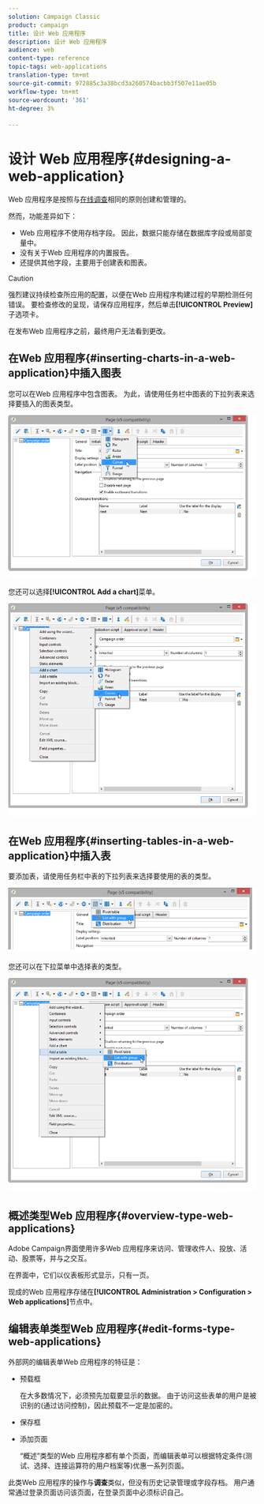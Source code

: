 ```yaml
---
solution: Campaign Classic
product: campaign
title: 设计 Web 应用程序
description: 设计 Web 应用程序
audience: web
content-type: reference
topic-tags: web-applications
translation-type: tm+mt
source-git-commit: 972885c3a38bcd3a260574bacbb3f507e11ae05b
workflow-type: tm+mt
source-wordcount: '361'
ht-degree: 3%

---
```



# 设计 Web 应用程序{#designing-a-web-application}

Web 应用程序是按照与[在线调查](../../web/using/about-surveys.md)相同的原则创建和管理的。

然而，功能差异如下：

* Web 应用程序不使用存档字段。 因此，数据只能存储在数据库字段或局部变量中。
* 没有关于Web 应用程序的内置报告。
* 还提供其他字段，主要用于创建表和图表。

>[!CAUTION]
>
>强烈建议持续检查所应用的配置，以便在Web 应用程序构建过程的早期检测任何错误。 要检查修改的呈现，请保存应用程序，然后单击&#x200B;**[!UICONTROL Preview]**&#x200B;子选项卡。
>
>在发布Web 应用程序之前，最终用户无法看到更改。

## 在Web 应用程序{#inserting-charts-in-a-web-application}中插入图表

您可以在Web 应用程序中包含图表。 为此，请使用任务栏中图表的下拉列表来选择要插入的图表类型。

![](assets/s_ncs_admin_webapps_bar_graph.png)

您还可以选择&#x200B;**[!UICONTROL Add a chart]**&#x200B;菜单。

![](assets/s_ncs_admin_webapps_graph.png)

## 在Web 应用程序{#inserting-tables-in-a-web-application}中插入表

要添加表，请使用任务栏中表的下拉列表来选择要使用的表的类型。

![](assets/s_ncs_admin_webapps_bar_table.png)

您还可以在下拉菜单中选择表的类型。

![](assets/s_ncs_admin_webapps_table.png)

## 概述类型Web 应用程序{#overview-type-web-applications}

Adobe Campaign界面使用许多Web 应用程序来访问、管理收件人、投放、活动、股票等，并与之交互。

在界面中，它们以仪表板形式显示，只有一页。

现成的Web 应用程序存储在&#x200B;**[!UICONTROL Administration > Configuration > Web applications]**&#x200B;节点中。

## 编辑表单类型Web 应用程序{#edit-forms-type-web-applications}

外部网的编辑表单Web 应用程序的特征是：

* 预载框

   在大多数情况下，必须预先加载要显示的数据。 由于访问这些表单的用户是被识别的(通过访问控制)，因此预载不一定是加密的。

* 保存框
* 添加页面

   “概述”类型的Web 应用程序都有单个页面，而编辑表单可以根据特定条件(测试、选择、连接运算符的用户档案等)优惠一系列页面。

此类Web 应用程序的操作与&#x200B;**调查**&#x200B;类似，但没有历史记录管理或字段存档。 用户通常通过登录页面访问该页面，在登录页面中必须标识自己。
